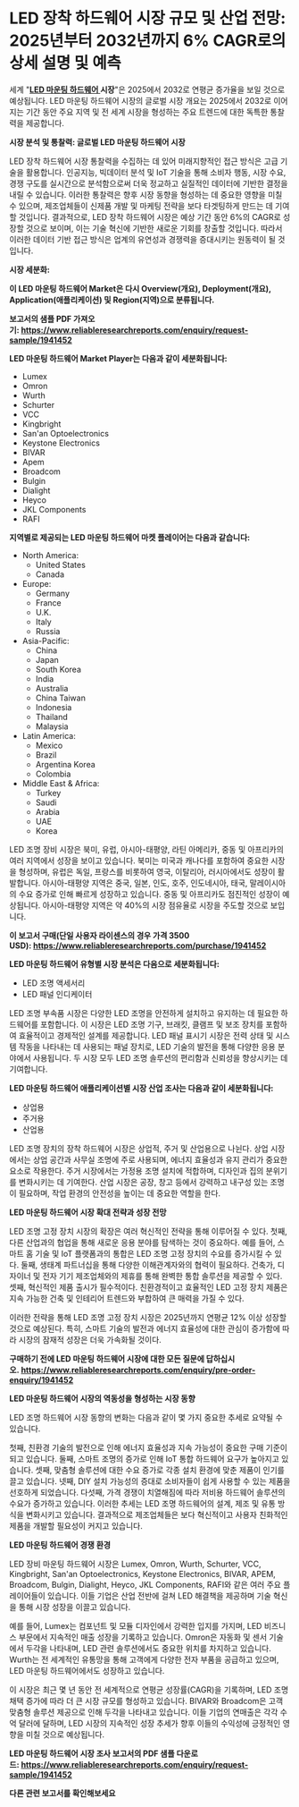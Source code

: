 <p><h1>LED 장착 하드웨어 시장 규모 및 산업 전망: 2025년부터 2032년까지 6% CAGR로의 상세 설명 및 예측</h1></p><p>세계 "<strong><a href="https://www.reliableresearchreports.com/led-mounting-hardware-r1941452?utm_campaign=105&utm_medium=8&utm_source=Github&utm_content=ia&utm_term=16042025&utm_id=led-mounting-hardware">LED 마운팅 하드웨어&nbsp;</a></strong><strong>시장</strong>"은 2025에서 2032로 연평균 증가율을 보일 것으로 예상됩니다. LED 마운팅 하드웨어 시장의 글로벌 시장 개요는 2025에서 2032로 이어지는 기간 동안 주요 지역 및 전 세계 시장을 형성하는 주요 트렌드에 대한 독특한 통찰력을 제공합니다.</p>
<p><strong>시장 분석 및 통찰력: 글로벌 LED 마운팅 하드웨어 시장</strong></p>
<p><p>LED 장착 하드웨어 시장 통찰력을 수집하는 데 있어 미래지향적인 접근 방식은 고급 기술을 활용합니다. 인공지능, 빅데이터 분석 및 IoT 기술을 통해 소비자 행동, 시장 수요, 경쟁 구도를 실시간으로 분석함으로써 더욱 정교하고 실질적인 데이터에 기반한 결정을 내릴 수 있습니다. 이러한 통찰력은 향후 시장 동향을 형성하는 데 중요한 영향을 미칠 수 있으며, 제조업체들이 신제품 개발 및 마케팅 전략을 보다 타겟팅하게 만드는 데 기여할 것입니다. 결과적으로, LED 장착 하드웨어 시장은 예상 기간 동안 6%의 CAGR로 성장할 것으로 보이며, 이는 기술 혁신에 기반한 새로운 기회를 창출할 것입니다. 따라서 이러한 데이터 기반 접근 방식은 업계의 유연성과 경쟁력을 증대시키는 원동력이 될 것입니다.</p><a href="%7CAUTHORITHY_DOMAIN_URL%7C?utm_campaign=105&utm_medium=8&utm_source=Github&utm_content=ia&utm_term=16042025&utm_id=led-mounting-hardware"></a></p>
<p><strong>시장 세분화:</strong></p>
<p><strong>이 LED 마운팅 하드웨어 Market은 다시 Overview(개요), Deployment(개요), Application(애플리케이션) 및 Region(지역)으로 분류됩니다.</strong></p>
<p><strong>보고서의 샘플 PDF 가져오기:&nbsp;<a href="https://www.reliableresearchreports.com/enquiry/request-sample/1941452?utm_campaign=105&utm_medium=8&utm_source=Github&utm_content=ia&utm_term=16042025&utm_id=led-mounting-hardware">https://www.reliableresearchreports.com/enquiry/request-sample/1941452</a></strong><strong></strong></p>
<p><strong>LED 마운팅 하드웨어 Market Player는 다음과 같이 세분화됩니다:</strong></p>
<p><ul><li>Lumex</li><li>Omron</li><li>Wurth</li><li>Schurter</li><li>VCC</li><li>Kingbright</li><li>San'an Optoelectronics</li><li>Keystone Electronics</li><li>BIVAR</li><li>Apem</li><li>Broadcom</li><li>Bulgin</li><li>Dialight</li><li>Heyco</li><li>JKL Components</li><li>RAFI</li></ul></p>
<p><strong>지역별로 제공되는 LED 마운팅 하드웨어 마켓 플레이어는 다음과 같습니다:</strong></p>
<p><ul>
    <li>
        North America:
        <ul>
            <li>United States</li>
            <li>Canada</li>
        </ul>
    </li>
    <li>
        Europe:
        <ul>
            <li>Germany</li>
            <li>France</li>
            <li>U.K.</li>
            <li>Italy</li>
            <li>Russia</li>
        </ul>
    </li>
    <li>
        Asia-Pacific:
        <ul>
            <li>China</li>
            <li>Japan</li>
            <li>South Korea</li>
            <li>India</li>
            <li>Australia</li>
            <li>China Taiwan</li>
            <li>Indonesia</li>
            <li>Thailand</li>
            <li>Malaysia</li>
        </ul>
    </li>
    <li>
        Latin America:
        <ul>
            <li>Mexico</li>
            <li>Brazil</li>
            <li>Argentina Korea</li>
            <li>Colombia</li>
        </ul>
    </li>
    <li>
        Middle East & Africa:
        <ul>
            <li>Turkey</li>
            <li>Saudi</li>
            <li>Arabia</li>
            <li>UAE</li>
            <li>Korea</li>
        </ul>
    </li>
    </ul></p>
<p><p>LED 조명 장비 시장은 북미, 유럽, 아시아-태평양, 라틴 아메리카, 중동 및 아프리카의 여러 지역에서 성장을 보이고 있습니다. 북미는 미국과 캐나다를 포함하여 중요한 시장을 형성하며, 유럽은 독일, 프랑스를 비롯하여 영국, 이탈리아, 러시아에서도 성장이 활발합니다. 아시아-태평양 지역은 중국, 일본, 인도, 호주, 인도네시아, 태국, 말레이시아의 수요 증가로 인해 빠르게 성장하고 있습니다. 중동 및 아프리카도 점진적인 성장이 예상됩니다. 아시아-태평양 지역은 약 40%의 시장 점유율로 시장을 주도할 것으로 보입니다.</p></p>
<p><strong>이 보고서 구매(단일 사용자 라이센스의 경우 가격 3500 USD):&nbsp;<a href="https://www.reliableresearchreports.com/purchase/1941452?utm_campaign=105&utm_medium=8&utm_source=Github&utm_content=ia&utm_term=16042025&utm_id=led-mounting-hardware">https://www.reliableresearchreports.com/purchase/1941452</a></strong></p>
<p><strong>LED 마운팅 하드웨어 유형별 시장 분석은 다음으로 세분화됩니다:</strong></p>
<p><ul><li>LED 조명 액세서리</li><li>LED 패널 인디케이터</li></ul></p>
<p><p>LED 조명 부속품 시장은 다양한 LED 조명을 안전하게 설치하고 유지하는 데 필요한 하드웨어를 포함합니다. 이 시장은 LED 조명 기구, 브래킷, 클램프 및 보조 장치를 포함하여 효율적이고 경제적인 설계를 제공합니다. LED 패널 표시기 시장은 전력 상태 및 시스템 작동을 나타내는 데 사용되는 패널 장치로, LED 기술의 발전을 통해 다양한 응용 분야에서 사용됩니다. 두 시장 모두 LED 조명 솔루션의 편리함과 신뢰성을 향상시키는 데 기여합니다.</p></p>
<p><strong>LED 마운팅 하드웨어 애플리케이션별 시장 산업 조사는 다음과 같이 세분화됩니다:</strong></p>
<p><ul><li>상업용</li><li>주거용</li><li>산업용</li></ul></p>
<p><p>LED 조명 장치의 장착 하드웨어 시장은 상업적, 주거 및 산업용으로 나뉜다. 상업 시장에서는 상업 공간과 사무실 조명에 주로 사용되며, 에너지 효율성과 유지 관리가 중요한 요소로 작용한다. 주거 시장에서는 가정용 조명 설치에 적합하며, 디자인과 집의 분위기를 변화시키는 데 기여한다. 산업 시장은 공장, 창고 등에서 강력하고 내구성 있는 조명이 필요하며, 작업 환경의 안전성을 높이는 데 중요한 역할을 한다.</p></p>
<p><strong>LED 마운팅 하드웨어 시장 확대 전략과 성장 전망</strong></p>
<p><p>LED 조명 고정 장치 시장의 확장은 여러 혁신적인 전략을 통해 이루어질 수 있다. 첫째, 다른 산업과의 협업을 통해 새로운 응용 분야를 탐색하는 것이 중요하다. 예를 들어, 스마트 홈 기술 및 IoT 플랫폼과의 통합은 LED 조명 고정 장치의 수요를 증가시킬 수 있다. 둘째, 생태계 파트너십을 통해 다양한 이해관계자와의 협력이 필요하다. 건축가, 디자이너 및 전자 기기 제조업체와의 제휴를 통해 완벽한 통합 솔루션을 제공할 수 있다. 셋째, 혁신적인 제품 출시가 필수적이다. 친환경적이고 효율적인 LED 고정 장치 제품은 지속 가능한 건축 및 인테리어 트렌드와 부합하여 큰 매력을 가질 수 있다.</p><p>이러한 전략을 통해 LED 조명 고정 장치 시장은 2025년까지 연평균 12% 이상 성장할 것으로 예상된다. 특히, 스마트 기술의 발전과 에너지 효율성에 대한 관심이 증가함에 따라 시장의 잠재적 성장은 더욱 가속화될 것이다.</p></p>
<p><strong>구매하기 전에 LED 마운팅 하드웨어 시장에 대한 모든 질문에 답하십시오.&nbsp;<a href="https://www.reliableresearchreports.com/enquiry/pre-order-enquiry/1941452?utm_campaign=105&utm_medium=8&utm_source=Github&utm_content=ia&utm_term=16042025&utm_id=led-mounting-hardware">https://www.reliableresearchreports.com/enquiry/pre-order-enquiry/1941452</a></strong><strong></strong></p>
<p><strong>LED 마운팅 하드웨어 시장의 역동성을 형성하는 시장 동향</strong></p>
<p><p>LED 조명 하드웨어 시장 동향의 변화는 다음과 같이 몇 가지 중요한 추세로 요약될 수 있습니다. </p><p>첫째, 친환경 기술의 발전으로 인해 에너지 효율성과 지속 가능성이 중요한 구매 기준이 되고 있습니다. 둘째, 스마트 조명의 증가로 인해 IoT 통합 하드웨어 요구가 높아지고 있습니다. 셋째, 맞춤형 솔루션에 대한 수요 증가로 각종 설치 환경에 맞춘 제품이 인기를 끌고 있습니다. 넷째, DIY 설치 가능성의 증대로 소비자들이 쉽게 사용할 수 있는 제품을 선호하게 되었습니다. 다섯째, 가격 경쟁이 치열해짐에 따라 저비용 하드웨어 솔루션의 수요가 증가하고 있습니다. 이러한 추세는 LED 조명 하드웨어의 설계, 제조 및 유통 방식을 변화시키고 있습니다. 결과적으로 제조업체들은 보다 혁신적이고 사용자 친화적인 제품을 개발할 필요성이 커지고 있습니다.</p></p>
<p><strong>LED 마운팅 하드웨어 경쟁 환경</strong></p>
<p><p>LED 장비 마운팅 하드웨어 시장은 Lumex, Omron, Wurth, Schurter, VCC, Kingbright, San'an Optoelectronics, Keystone Electronics, BIVAR, APEM, Broadcom, Bulgin, Dialight, Heyco, JKL Components, RAFI와 같은 여러 주요 플레이어들이 있습니다. 이들 기업은 산업 전반에 걸쳐 LED 해결책을 제공하며 기술 혁신을 통해 시장 성장을 이끌고 있습니다.</p><p>예를 들어, Lumex는 컴포넌트 및 모듈 디자인에서 강력한 입지를 가지며, LED 비즈니스 부문에서 지속적인 매출 성장을 기록하고 있습니다. Omron은 자동화 및 센서 기술에서 두각을 나타내며, LED 관련 솔루션에서도 중요한 위치를 차지하고 있습니다. Wurth는 전 세계적인 유통망을 통해 고객에게 다양한 전자 부품을 공급하고 있으며, LED 마운팅 하드웨어에서도 성장하고 있습니다.</p><p>이 시장은 최근 몇 년 동안 전 세계적으로 연평균 성장률(CAGR)을 기록하며, LED 조명 채택 증가에 따라 더 큰 시장 규모를 형성하고 있습니다. BIVAR와 Broadcom은 고객 맞춤형 솔루션 제공으로 인해 두각을 나타내고 있습니다. 이들 기업의 연매출은 각각 수억 달러에 달하며, LED 시장의 지속적인 성장 추세가 향후 이들의 수익성에 긍정적인 영향을 미칠 것으로 예상됩니다.</p></p>
<p><strong>LED 마운팅 하드웨어 시장 조사 보고서의 PDF 샘플 다운로드:&nbsp;<a href="https://www.reliableresearchreports.com/enquiry/request-sample/1941452?utm_campaign=105&utm_medium=8&utm_source=Github&utm_content=ia&utm_term=16042025&utm_id=led-mounting-hardware">https://www.reliableresearchreports.com/enquiry/request-sample/1941452</a></strong></p>
<p><strong></strong></p>
<p><strong></strong></p>
<p><strong></strong></p>
<p><strong></strong></p>
<p><strong>다른 관련 보고서를 확인해보세요</strong></p>
<p><strong><p></p><p></p><p></p></strong></p>